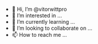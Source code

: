 - 👋 Hi, I’m @vitorwittpro
- 👀 I’m interested in ...
- 🌱 I’m currently learning ...
- 💞️ I’m looking to collaborate on ...
- 📫 How to reach me ...

<!---
vitorwittpro/vitorwittpro is a ✨ special ✨ repository because its `README.md` (this file) appears on your GitHub profile.
You can click the Preview link to take a look at your changes.
--->
